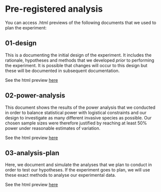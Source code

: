 # Pre-registered analysis

You can access .html previews of the following documents that we used to plan the experiment:

## 01-design

This is a documenting the initial design of the experiment. It includes the rationale, hypotheses and methods that we developed *prior* to performing the experiment. It is possible that changes will occur to this design but these will be documented in subsequent documentation.

See the html preview [here](https://htmlpreview.github.io/?https://github.com/haganjam/plant-soil-feedback/blob/main/01-plan/01-pre-registration/01-design.html)

## 02-power-analysis

This document shows the results of the power analysis that we conducted in order to balance statistical power with logistical constraints and our design to investigate as many different invasive species as possible. Our chosen sample sizes were therefore justified by reaching at least 50% power under reasonable estimates of variation.

See the html preview [here](https://htmlpreview.github.io/?https://github.com/haganjam/plant-soil-feedback/blob/main/01-plan/01-pre-registration/02-power-analysis.html)

## 03-analysis-plan

Here, we document and simulate the analyses that we plan to conduct in order to test our hypotheses. If the experiment goes to plan, we will use these exact methods to analyse our experimental data.

See the html preview [here](https://htmlpreview.github.io/?https://github.com/haganjam/plant-soil-feedback/blob/main/01-plan/01-pre-registration/03-analysis-plan.html)
